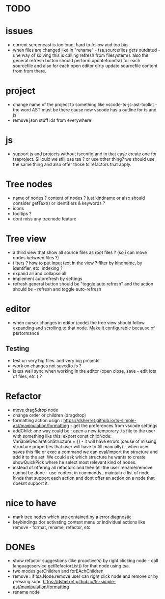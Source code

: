 # TODO

# issues
 * current screencast is too long, hard to follow and too big
 * when files are changed like in "rename" - tsa.sourcefiles gets outdated - une way of solving this is calling
refresh from filesystem(). also the general refresh button should perform updatefromfs() for each sourcefile and
also for each open editor dirty update sourcefile content from from there. 

# project

 * change name of the project to something like vscode-ts-js-ast-toolkit - the word AST must be there cause now vscode has a outline for ts and js
 * remove json stuff ids from everywhere 

# js

 * support js and projects without tsconfig and in that case create one for tsaproject. SHould we still use tsa ? or use other thing? we should use the same thing and also offer those ts refactors that apply. 

# Tree nodes

 * name of nodes ? content of nodes ? just kindname or also should consider getText() or identifiers & keywords ? 
 * icons
 * tooltips ?
 * dont miss any treenode feature

# Tree view

 * a third view that show all source files as root files ? (so i can move nodes between files ?)
 * filters ? how to put input text in the view ? filter by kindname, by identifier, etc. indexing ? 
 * expand all and collapse all
 * implement autorefresh by settings
 * refresh general button should be "toggle auto refresh" and the action should be - refresh and toggle auto-refresh

# editor

 * when cursor changes in editor (code) the tree view should follow expanding and scrolling to that node. Make it configurable because of performance
 

## Testing 

 * test on very big files. and very big projects
 * work on changes not savedto fs ? 
 * is tsa well sync when working in the editor (open close, save - edit lots of files, etc ) ? 


# Refactor

 * move drag&drop node
 * change order or children (dragdrop)
 * formatting action usign : https://dsherret.github.io/ts-simple-ast/manipulation/formatting - get the
   preferences from vscode settings
 * addChild: one way could be : open a new temporary .ts file to the user with something like this: export
   const childNode: VariableDeclarationStructure = {} - it will have errors (cause of missing structure
   properties that user will have to fill manually) - when user saves this file or exec a command we can
   eval/import the structure and add it to the ast. We could ask which structure he wants to create
   showQuickPick where he select most relevant kind of nodes.
 * instead of offering all refactors and then tell the user rename/remove cannot be done - use context in
   commands , maintain a list of node kinds that support each action and dont offer an action on a node that
   doesnt support it.


# nice to have

 * mark tree nodes which are contained by a error diagnostic
 * keybindings dor activating context menu or individual actions like remove - format, rename, refactor, etc



# DONEs

 * show refactor suggestions (like proactive's) by right clicking node - call languageservice getRefactorList() for that node using tsa.
 * two modes getChildren and forEAchChildren
 * remove : if tsa.Node.remove user can right click node and remove or by pressing supr. https://dsherret.github.io/ts-simple-ast/manipulation/formatting 
 * rename node
	<!-- "enableProposedApi": true, -->